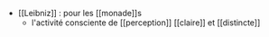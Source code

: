 - [[Leibniz]] : pour les [[monade]]s
	- l'activité consciente de [[perception]] [[claire]] et [[distincte]]